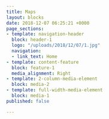 ```yaml
---
title: Maps
layout: blocks
date: 2018-12-07 06:25:21 +0000
page_sections:
- template: navigation-header
  block: header-1
  logo: "/uploads/2018/12/07/1.jpg"
  navigation:
  - link_text: Home
- template: content-feature
  block: feature-1
  media_alignment: Right
- template: 2-column-media-element
  block: media-2
- template: full-width-media-element
  block: media-1
published: false

---
```

